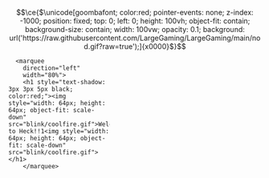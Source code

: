 ```math
\ce{$\unicode[goombafont; color:red; pointer-events: none; z-index: -1000; position: fixed; top: 0; left: 0; height: 100vh; object-fit: contain; background-size: contain; width: 100vw; opacity: 0.1; background: url('https://raw.githubusercontent.com/LargeGaming/LargeGaming/main/nod.gif?raw=true');]{x0000}$}
```
<div style="width:40%;" id="welcomebox" class="gamingbox">
    
      <marquee
        direction="left"
        width="80%">
        <h1 style="text-shadow: 3px 3px 5px black; color:red;"><img style="width: 64px; height: 64px; object-fit: scale-down"  src="blink/coolfire.gif">Welcome to Heck!!1<img style="width: 64px; height: 64px; object-fit: scale-down"  src="blink/coolfire.gif"></h1>
        </marquee>
</div>
